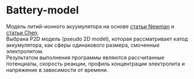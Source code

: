# Battery-model
Модель литий-ионного акуумулятора на основе [статьи Newman](https://iopscience.iop.org/article/10.1149/1.2221597/meta) и [статьи Chen](https://iopscience.iop.org/article/10.1149/1945-7111/ab9050/meta). <br/>
Выбрана P2D модель (pseudo 2D model), которая рассматривает катод аккумулятора, как сферы одинакового размера, смоченные электролитом.<br/>
Результатом выполнения программы являются рассчитанные потенциалы, скорость реакции, профиль концентрации электролита и напряжение в зависимости от времени.
